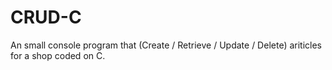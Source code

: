 # CRUD-C
An small console program that (Create / Retrieve / Update / Delete) ariticles for a shop coded on C.
